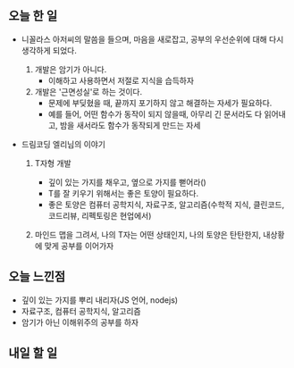 ## 오늘 한 일

- 니꼴라스 아저씨의 말씀을 들으며, 마음을 새로잡고, 공부의 우선순위에 대해 다시 생각하게 되었다.
  1. 개발은 암기가 아니다.
     - 이해하고 사용하면서 저절로 지식을 습득하자
  2. 개발은 '근면성실'로 하는 것이다.
     - 문제에 부딪혔을 때, 끝까지 포기하지 않고 해결하는 자세가 필요하다.
     - 예를 들어, 어떤 함수가 동작이 되지 않을때, 아무리 긴 문서라도 다 읽어내고, 밤을 새서라도 함수가 동작되게 만드는 자세
- 드림코딩 엘리님의 이야기

  1. T자형 개발

     - 깊이 있는 가지를 채우고, 옆으로 가지를 뻗어라()
     - T를 잘 키우기 위해서는 좋은 토양이 필요하다.
     - 좋은 토양은 컴퓨터 공학지식, 자료구조, 알고리즘(수학적 지식, 클린코드, 코드리뷰, 리펙토링은 현업에서)

  2. 마인드 맵을 그려서, 나의 T자는 어떤 상태인지, 나의 토양은 탄탄한지, 내상황에 맞게 공부를 이어가자

## 오늘 느낀점

- 깊이 있는 가지를 뿌리 내리자(JS 언어, nodejs)
- 자료구조, 컴퓨터 공학지식, 알고리즘
- 암기가 아닌 이해위주의 공부를 하자

## 내일 할 일
